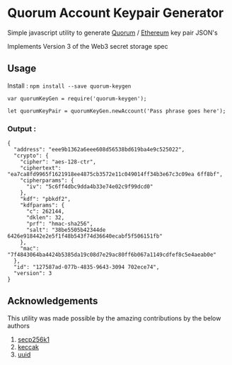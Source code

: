 # Quorum Account Keypair Generator

Simple javascript utility to generate [Quorum](https://github.com/jpmorganchase/quorum) / [Ethereum](https://github.com/ethereum/go-ethereum) key pair JSON's

Implements Version 3 of the Web3 secret storage spec

## Usage

Install : `npm install --save quorum-keygen`

```
var quorumKeyGen = require('quorum-keygen');

let quorumKeyPair = quorumKeyGen.newAccount('Pass phrase goes here');

```

### Output :

```
{
  "address": "eee9b1362a6eee608d56538bd619ba4e9c525022",
  "crypto": {
    "cipher": "aes-128-ctr",
    "ciphertext": "ea7ca8fd9965f1621918ee4875cb3572e11c049014ff34b3e67c3c09ea 6ff8bf",
    "cipherparams": {
      "iv": "5c6ff4dbc9dda4b33e74e02c9f99dcd0"
    },
    "kdf": "pbkdf2",
    "kdfparams": {
      "c": 262144,
      "dklen": 32,
      "prf": "hmac-sha256",
      "salt": "38be5505b42344de 6426e918442e2e5f1f48b543f74d36640ecabf5f506151fb"
    },
    "mac": "7f4843064ba4424b5385da19c08d7e29ac80ff6b067a1149cdfef8c5e4aeab0e"
  },
  "id": "127587ad-077b-4835-9643-3094 702ece74",
  "version": 3
}
```

## Acknowledgements

This utility was made possible by the amazing contributions by the below authors

1. [secp256k1](https://www.npmjs.com/package/secp256k1)
2. [keccak](https://www.npmjs.com/package/keccak)
3. [uuid](https://www.npmjs.com/package/uuid)